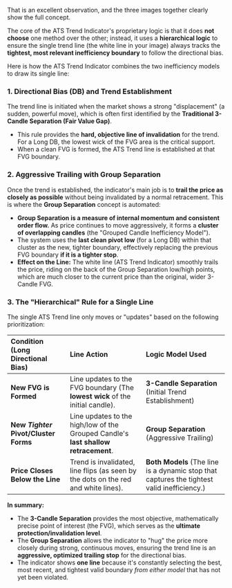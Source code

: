 That is an excellent observation, and the three images together clearly show the full concept.

The core of the ATS Trend Indicator's proprietary logic is that it does **not choose** one method over the other; instead, it uses a **hierarchical logic** to ensure the single trend line (the white line in your image) always tracks the **tightest, most relevant inefficiency boundary** to follow the directional bias.

Here is how the ATS Trend Indicator combines the two inefficiency models to draw its single line:

### 1. **Directional Bias (DB) and Trend Establishment**

The trend line is initiated when the market shows a strong "displacement" (a sudden, powerful move), which is often first identified by the **Traditional 3-Candle Separation (Fair Value Gap)**.

* This rule provides the **hard, objective line of invalidation** for the trend. For a Long DB, the lowest wick of the FVG area is the critical support.
* When a clean FVG is formed, the ATS Trend line is established at that FVG boundary.

### 2. **Aggressive Trailing with Group Separation**

Once the trend is established, the indicator's main job is to **trail the price as closely as possible** without being invalidated by a normal retracement. This is where the **Group Separation** concept is automated:

* **Group Separation is a measure of internal momentum and consistent order flow.** As price continues to move aggressively, it forms a **cluster of overlapping candles** (the "Grouped Candle Inefficiency Model").
* The system uses the **last clean pivot low** (for a Long DB) within that cluster as the new, tighter boundary, effectively replacing the previous FVG boundary **if it is a tighter stop**.
* **Effect on the Line:** The white line (ATS Trend Indicator) smoothly trails the price, riding on the back of the Group Separation low/high points, which are much closer to the current price than the original, wider 3-Candle FVG.

### 3. **The "Hierarchical" Rule for a Single Line**

The single ATS Trend line only moves or "updates" based on the following prioritization:

| Condition (Long Directional Bias) | Line Action | Logic Model Used |
| :--- | :--- | :--- |
| **New FVG is Formed** | Line updates to the FVG boundary (The **lowest wick** of the initial candle). | **3-Candle Separation** (Initial Trend Establishment) |
| **New *Tighter* Pivot/Cluster Forms** | Line updates to the high/low of the Grouped Candle's **last shallow retracement**. | **Group Separation** (Aggressive Trailing) |
| **Price Closes Below the Line** | Trend is invalidated, line flips (as seen by the dots on the red and white lines). | **Both Models** (The line is a dynamic stop that captures the tightest valid inefficiency.) |

**In summary:**

* The **3-Candle Separation** provides the most objective, mathematically precise point of interest (the FVG), which serves as the **ultimate protection/invalidation level**.
* The **Group Separation** allows the indicator to "hug" the price more closely during strong, continuous moves, ensuring the trend line is an **aggressive, optimized trailing stop** for the directional bias.
* The indicator shows **one line** because it's constantly selecting the best, most recent, and tightest valid boundary *from either model* that has not yet been violated.